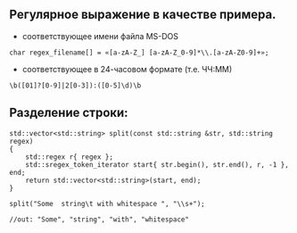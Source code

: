
##  Регулярное выражение в качестве примера.
- соответствующее имени файла MS-DOS   
~~~
char regex_filename[] = «[a-zA-Z_] [a-zA-Z_0-9]*\\.[a-zA-Z0-9]+»;
~~~

- соответствующее в 24-часовом формате (т.е. ЧЧ:ММ)
~~~
\b([01]?[0-9]|2[0-3]):([0-5]\d)\b
~~~

## Разделение строки:
~~~
std::vector<std::string> split(const std::string &str, std::string regex)
{
    std::regex r{ regex };
    std::sregex_token_iterator start{ str.begin(), str.end(), r, -1 }, end;
    return std::vector<std::string>(start, end);
}
~~~
~~~
split("Some  string\t with whitespace ", "\\s+"); 

//out: "Some", "string", "with", "whitespace"
~~~
